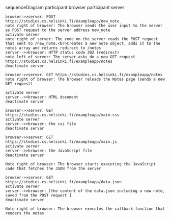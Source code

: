 sequenceDiagram
    participant browser
    participant server
    
    browser->>server: POST https://studies.cs.helsinki.fi/exampleapp/new_note
    note right of browser: The browser sends the user input to the server as POST request to the server address new_note
    activate server    
    note right of server: The code on the server reads the POST request that sent to /new_note.<br>Creates a new note object, adds it to the notes array and returns redirect to /notes
    server-->>browser: HTTP status code 302 (redirect)
    note left of server: The server asks do a new GET request https://studies.cs.helsinki.fi/exampleapp/notes
    deactivate server
    
    browser->>server: GET https://studies.cs.helsinki.fi/exampleapp/notes
    note right of browser: The browser reloads the Notes page (sends a new GET request)
    
    activate server
    server-->>browser: HTML document
    deactivate server
    
    browser->>server: GET https://studies.cs.helsinki.fi/exampleapp/main.css
    activate server
    server-->>browser: the css file
    deactivate server
    
    browser->>server: GET https://studies.cs.helsinki.fi/exampleapp/main.js
    activate server
    server-->>browser: the JavaScript file
    deactivate server
    
    Note right of browser: The browser starts executing the JavaScript code that fetches the JSON from the server
    
    browser->>server: GET https://studies.cs.helsinki.fi/exampleapp/data.json
    activate server
    server-->>browser: [the content of the data.json including a new note, saved from the POST request ]
    deactivate server    

    Note right of browser: The browser executes the callback function that renders the notes 
